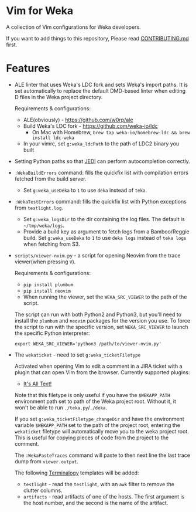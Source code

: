 Vim for Weka
============

A collection of Vim configurations for Weka developers.

If you want to add things to this repository, Please read
[CONTRIBUTING.md](CONTRIBUTING.md) first.

Features
========

* ALE linter that uses Weka's LDC fork and sets Weka's import paths. It is set
  automatically to replace the default DMD-based linter when editing D files in
  the Weka project directory.

    Requirements & configurations:
    * ALE(obviously) - https://github.com/w0rp/ale
    * Build Weka's LDC fork - https://github.com/weka-io/ldc
      * On Mac with Homebrew, `brew tap weka-io/homebrew-ldc && brew install ldc-weka`
    * In your vimrc, set `g:weka_ldcPath` to the path of LDC2 binary you built

* Setting Python paths so that [JEDI](https://github.com/davidhalter/jedi-vim)
  can perform autocompletion correctly.

* `:WekaBuildErrors` command: fills the quickfix list with compilation errors
  fetched from the build server.

    * Set `g:weka_useDeka` to `1` to use `deka` instead of `teka`.

* `:WekaTestErrors` command: fills the quickfix list with Python exceptions
  from `testlight.log`.

    * Set `g:weka_logsDir` to the dir containing the log files. The default is
      `~/tmp/weka/logs`.
    * Provide a build key as argument to fetch logs from a Bamboo/Reggie build.
      Set `g:weka_useDeka` to `1` to use `deka logs` instead of `teka logs`
      when fetching from S3.

* `scripts/viewer-nvim.py` - a script for opening Neovim from the trace
  viewer(when pressing `V`).

    Requirements & configurations:
    * `pip install plumbum`
    * `pip install neovim`
    * When running the viewer, set the `WEKA_SRC_VIEWER` to the path of the
      script.

    The script can run with both Python2 and Python3, but you'll need to
    install the `plumbum` and `neovim` packages for the version you use. To
    force the script to run with the specific version, set `WEKA_SRC_VIEWER` to
    launch the specific Python interpreter:
    ```
    export WEKA_SRC_VIEWER='python3 /path/to/viewer-nvim.py'
    ```
* The `wekaticket` - need to set `g:weka_ticketFiletype`

    Activated when opening Vim to edit a comment in a JIRA ticket with a plugin
    that can open Vim from the browser. Currently supported plugins:
    * [It's All Text!](https://addons.mozilla.org/en-US/firefox/addon/its-all-text/)

    Note that this filetype is only useful if you have the `$WEKAPP_PATH`
    environment path set to path of the Weka project root. Without it, it won't
    be able to run `./teka.py`/`./deka`.

    If you set `g:weka_ticketFiletype_changeDir` and have the environment
    variable `$WEKAPP_PATH` set to the path of the project root, entering the
    `wekaticket` filetype will automatically move you to the weka project root.
    This is useful for copying pieces of code from the project to the comment.

    The `:WekaPasteTraces` command will paste to then next line the last trace
    dump from `viewer.output`.

    The following [Terminalogy](https://github.com/idanarye/vim-terminalogy)
    templates will be added:
    * `testlight` - read the `testlight`, with an `awk` filter to remove the
      clutter columns.
    * `artifacts` - read artifacts of one of the hosts. The first argument is
      the host number, and the second is the name of the artifact.
